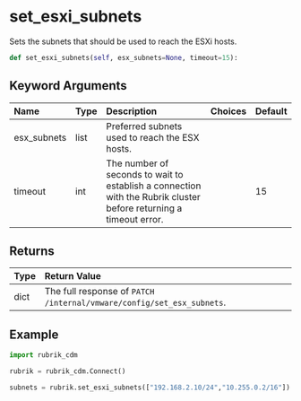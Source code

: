 # set\_esxi\_subnets

Sets the subnets that should be used to reach the ESXi hosts.

```python
def set_esxi_subnets(self, esx_subnets=None, timeout=15):
```

## Keyword Arguments

| Name | Type | Description | Choices | Default |
| :--- | :--- | :--- | :--- | :--- |
| esx\_subnets | list | Preferred subnets used to reach the ESX hosts. |  |  |
| timeout | int | The number of seconds to wait to establish a connection with the Rubrik cluster before returning a timeout error. |  | 15 |

## Returns

| Type | Return Value |
| :--- | :--- |
| dict | The full response of `PATCH /internal/vmware/config/set_esx_subnets`. |

## Example

```python
import rubrik_cdm

rubrik = rubrik_cdm.Connect()

subnets = rubrik.set_esxi_subnets(["192.168.2.10/24","10.255.0.2/16"])
```

